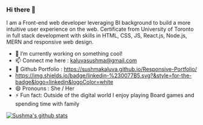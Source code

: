 ### Hi there 👋


I am a Front-end web developer leveraging BI background to build a more intuitive user experience on the web. 
Certificate from University of Toronto in full stack development with skills in HTML, CSS, JS, React.js, Node.js, MERN and responsive web design.

- 🔭 I’m currently working on something cool!
- 📫 Connect me here  : kaluvasushma@gmail.com
- 🌱 Github Portfolio   : https://sushmakaluva.github.io/Responsive-Portfolio/
- https://img.shields.io/badge/linkedin-%230077B5.svg?&style=for-the-badge&logo=linkedin&logoColor=white
- 😄 Pronouns         : She / Her
- ⚡ Fun fact: Outside of the digital world I enjoy playing Board games and spending time with family


[![Sushma's github stats](https://github-readme-stats.vercel.app/api?username=sushmakaluva&theme=blue-green)](https://github.com/sushmakaluva/github-readme-stats)

